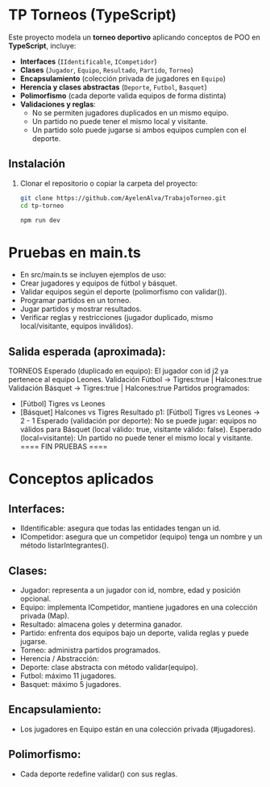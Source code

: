 #   TP Torneos (TypeScript)

Este proyecto modela un **torneo deportivo** aplicando conceptos de POO en **TypeScript**, incluye:

- **Interfaces** (`IIdentificable`, `ICompetidor`)
- **Clases** (`Jugador`, `Equipo`, `Resultado`, `Partido`, `Torneo`)
- **Encapsulamiento** (colección privada de jugadores en `Equipo`)
- **Herencia y clases abstractas** (`Deporte`, `Futbol`, `Basquet`)
- **Polimorfismo** (cada deporte valida equipos de forma distinta)
- **Validaciones y reglas**:
  - No se permiten jugadores duplicados en un mismo equipo.
  - Un partido no puede tener el mismo local y visitante.
  - Un partido solo puede jugarse si ambos equipos cumplen con el deporte.



## Instalación

1. Clonar el repositorio o copiar la carpeta del proyecto:
   ```bash
   git clone https://github.com/AyelenAlva/TrabajoTorneo.git
   cd tp-torneo 

   npm run dev 

# Pruebas  en main.ts

- En src/main.ts se incluyen ejemplos de uso:
- Crear jugadores y equipos de fútbol y básquet.
- Validar equipos según el deporte (polimorfismo con validar()).
- Programar partidos en un torneo.
- Jugar partidos y mostrar resultados.
- Verificar reglas y restricciones (jugador duplicado, mismo local/visitante, equipos inválidos).

## Salida esperada (aproximada):

 TORNEOS 
Esperado (duplicado en equipo): El jugador con id j2 ya pertenece al equipo Leones.
Validación Fútbol → Tigres:true | Halcones:true
Validación Básquet → Tigres:true | Halcones:true
Partidos programados:
 -  [Fútbol] Tigres vs Leones
 -  [Básquet] Halcones vs Tigres
Resultado p1: [Fútbol] Tigres vs Leones → 2 - 1
Esperado (validación por deporte): No se puede jugar: equipos no válidos para Básquet (local válido: true, visitante válido: false).
Esperado (local=visitante): Un partido no puede tener el mismo local y visitante.
==== FIN PRUEBAS ====

# Conceptos aplicados

## Interfaces:

- IIdentificable: asegura que todas las entidades tengan un id.
- ICompetidor: asegura que un competidor (equipo) tenga un nombre y un método listarIntegrantes().

## Clases:

- Jugador: representa a un jugador con id, nombre, edad y posición opcional.
- Equipo: implementa ICompetidor, mantiene jugadores en una colección privada (Map).
- Resultado: almacena goles y determina ganador.
- Partido: enfrenta dos equipos bajo un deporte, valida reglas y puede jugarse.
- Torneo: administra partidos programados.
- Herencia / Abstracción:
- Deporte: clase abstracta con método validar(equipo).
- Futbol: máximo 11 jugadores.
- Basquet: máximo 5 jugadores.

## Encapsulamiento:

- Los jugadores en Equipo están en una colección privada (#jugadores).

## Polimorfismo:
- Cada deporte redefine validar() con sus reglas.